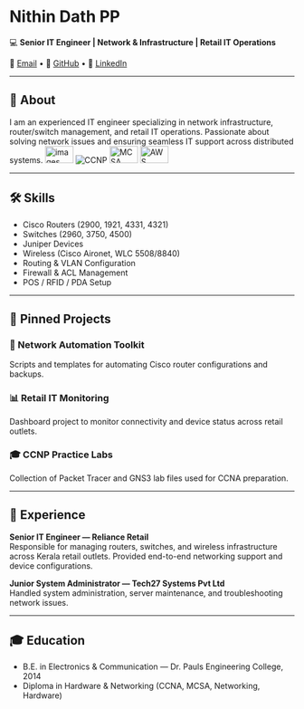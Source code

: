 # Nithin Dath PP

💻 **Senior IT Engineer | Network & Infrastructure | Retail IT Operations**  

📧 [Email](mailto:nithindath@gmail.com) • 🐙 [GitHub](https://github.com/nithindath) • 🔗 [LinkedIn](https://linkedin.com/in/nithindath)

---

## 🧠 About

I am an experienced IT engineer specializing in network infrastructure, router/switch management, and retail IT operations. Passionate about solving network issues and ensuring seamless IT support across distributed systems.
<img width="50" height="30" alt="images" src="https://github.com/user-attachments/assets/a062f07f-ce43-440e-9b6e-4a48591498a4" />
![CCNP](https://github.com/user-attachments/assets/0f112dbc-5f4d-4838-881b-b29236c0d5c1)
<img width="50" height="30" alt="MCSA" src="https://github.com/user-attachments/assets/2cb53725-69be-44f1-a0cf-876ebefa8595" />
<img width="50" height="30" alt="AWS" src="https://github.com/user-attachments/assets/c3078aa4-7a2f-4332-a4d7-0b25d05e1178" />



---

## 🛠️ Skills

- Cisco Routers (2900, 1921, 4331, 4321)  
- Switches (2960, 3750, 4500)  
- Juniper Devices  
- Wireless (Cisco Aironet, WLC 5508/8840)  
- Routing & VLAN Configuration  
- Firewall & ACL Management  
- POS / RFID / PDA Setup  

---

## 📌 Pinned Projects

### 🔧 Network Automation Toolkit  
Scripts and templates for automating Cisco router configurations and backups.  

### 📊 Retail IT Monitoring  
Dashboard project to monitor connectivity and device status across retail outlets.  

### 🎓 CCNP Practice Labs  
Collection of Packet Tracer and GNS3 lab files used for CCNA preparation.  

---

## 💼 Experience

**Senior IT Engineer — Reliance Retail**  
Responsible for managing routers, switches, and wireless infrastructure across Kerala retail outlets. Provided end-to-end networking support and device configurations.  

**Junior System Administrator — Tech27 Systems Pvt Ltd**  
Handled system administration, server maintenance, and troubleshooting network issues.  

---

## 🎓 Education

- B.E. in Electronics & Communication — Dr. Pauls Engineering College, 2014  
- Diploma in Hardware & Networking (CCNA, MCSA, Networking, Hardware)  


